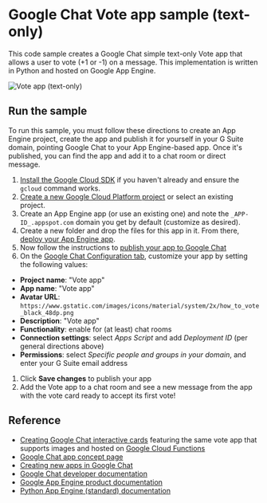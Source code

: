 # Google Chat Vote app sample (text-only)

This code sample creates a Google Chat simple text-only Vote app that
allows a user to vote (+1 or -1) on a message. This implementation is
written in Python and hosted on Google App Engine.

![Vote app (text-only)](https://user-images.githubusercontent.com/744973/43745610-9fdfc1c4-9994-11e8-9f47-b16fe3438458.png)

## Run the sample

To run this sample, you must follow these directions to create an App Engine
project, create the app and publish it for yourself in your G
Suite domain, pointing Google Chat to your App Engine-based app.
Once it's published, you can find the app and add it to a chat room or
direct message.

1. [Install the Google Cloud SDK](https://cloud.google.com/sdk/downloads)
  if you haven't already and ensure the `gcloud` command works.
1. [Create a new Google Cloud Platform project](https://console.cloud.google.com)
  or select an existing project.
1. Create an App Engine app (or use an existing one) and note the
  `_APP-ID_.appspot.com` domain you get by default (customize as desired).
1. Create a new folder and drop the files for this app in it. From there,
  [deploy your App Engine app](https://cloud.google.com/appengine/docs/standard/python/tools/uploadinganapp#deploying_an_app).
1. Now follow the instructions to
  [publish your app to Google Chat](https://developers.google.com/chat/how-tos/apps-publish)
1. On the [Google Chat Configuration
  tab](https://console.cloud.google.com/apis/library/chat.googleapis.com),
  customize your app by setting the following values:
  - **Project name**: "Vote app"
  - **App name**: "Vote app"
  - **Avatar URL**: `https://www.gstatic.com/images/icons/material/system/2x/how_to_vote_black_48dp.png`
  - **Description**: "Vote app"
  - **Functionality**: enable for (at least) chat rooms
  - **Connection settings**: select _Apps Script_ and add _Deployment ID_ (per general directions above)
  - **Permissions**: select _Specific people and groups in your domain_, and enter your G Suite email address
1. Click **Save changes** to publish your app
1. Add the Vote app to a chat room and see a new message from the app with
  the vote card ready to accept its first vote!

## Reference

- [Creating Google Chat interactive cards](https://developers.google.com/chat/api/guides/message-formats/cards) featuring the same vote app that supports images and hosted on [Google Cloud Functions](https://cloud.google.com/functions)
- [Google Chat app concept page](https://developers.google.com/chat/how-tos/apps-develop)
- [Creating new apps in Google Chat](https://developers.google.com/chat/how-tos/apps-develop)
- [Google Chat developer documentation](https://developers.google.com/chat)
- [Google App Engine product documentation](https://cloud.google.com/products/appengine)
- [Python App Engine (standard) documentation](https://cloud.google.com/appengine/docs/standard/python/)
